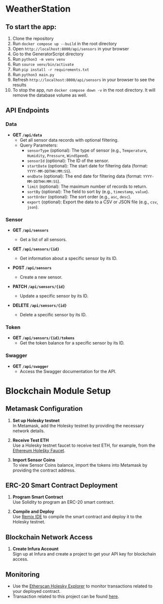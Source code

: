 # WeatherStation

## To start the app:
1. Clone the repository
2. Run `docker compose up --build` in the root directory
3. Open `http://localhost:8000/api/sensors` in your browser
4. Go to the GeneratorScript directory
5. Run `python3 -m venv venv`
6. Run `source venv/bin/activate`
7. Run `pip install -r requirements.txt`
8. Run `python3 main.py`
9. Refresh `http://localhost:8000/api/sensors` in your browser to see the results
10. To stop the app, run `docker compose down -v` in the root directory. It will remove the database volume as well.


## API Endpoints

### Data

- **GET `/api/data`**
    - Get all sensor data records with optional filtering.
    - Query Parameters:
        - `sensorType` (optional): The type of sensor (e.g., `Temperature`, `Humidity`, `Pressure`, `WindSpeed`).
        - `sensorId` (optional): The ID of the sensor.
        - `startDate` (optional): The start date for filtering data (format: `YYYY-MM-DDTHH:MM:SS`).
        - `endDate` (optional): The end date for filtering data (format: `YYYY-MM-DDTHH:MM:SS`).
        - `limit` (optional): The maximum number of records to return.
        - `sortBy` (optional): The field to sort by (e.g., `timestamp`, `value`).
        - `sortOrder` (optional): The sort order (e.g., `asc`, `desc`).
        - `export` (optional): Export the data to a CSV or JSON file (e.g., `csv`, `json`).

### Sensor

- **GET `/api/sensors`**
   - Get a list of all sensors.

- **GET `/api/sensors/{id}`**
   - Get information about a specific sensor by its ID.

- **POST `/api/sensors`**
   - Create a new sensor.

- **PATCH `/api/sensors/{id}`**
   - Update a specific sensor by its ID.

- **DELETE `/api/sensors/{id}`**
   - Delete a specific sensor by its ID.

### Token

- **GET `/api/sensors/{id}/tokens`**
   - Get the token balance for a specific sensor by its ID.

### Swagger

- **GET `/api/swagger`**
   - Access the Swagger documentation for the API.

# Blockchain Module Setup

## Metamask Configuration
1. **Set up Holesky testnet**  
   In Metamask, add the Holesky testnet by providing the necessary network details.

2. **Receive Test ETH**  
   Use a Holesky testnet faucet to receive test ETH, for example, from the [Ethereum Holešky Faucet](https://cloud.google.com/application/web3/faucet/ethereum/holesky).

3. **Import Sensor Coins**  
   To view Sensor Coins balance, import the tokens into Metamask by providing the contract address.

## ERC-20 Smart Contract Deployment
1. **Program Smart Contract**  
   Use Solidity to program an ERC-20 smart contract.

2. **Compile and Deploy**  
   Use [Remix IDE](https://remix.ethereum.org/) to compile the smart contract and deploy it to the Holesky testnet.

## Blockchain Network Access
1. **Create Infura Account**  
   Sign up at Infura and create a project to get your API key for blockchain access.

## Monitoring
- Use the [Etherscan Holesky Explorer](https://holesky.etherscan.io) to monitor transactions related to your deployed contract.
- Transaction related to this project can be found [here](https://holesky.etherscan.io/token/0xe99ddc1405e2a5c2c4d57642ea742706a9ddb750).


